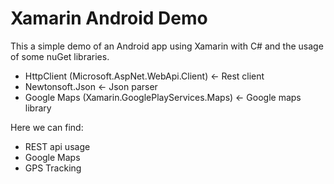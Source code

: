 # Xamarin Android Demo

This a simple demo of an Android app using Xamarin with C# and the usage of some nuGet libraries.

- HttpClient (Microsoft.AspNet.WebApi.Client) <- Rest client
- Newtonsoft.Json <- Json parser
- Google Maps (Xamarin.GooglePlayServices.Maps) <- Google maps library

Here we can find:

- REST api usage
- Google Maps
- GPS Tracking
